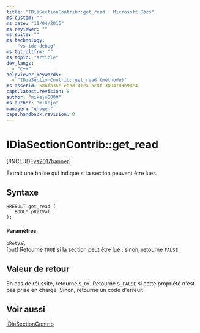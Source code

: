 ```yaml
---
title: "IDiaSectionContrib::get_read | Microsoft Docs"
ms.custom: ""
ms.date: "11/04/2016"
ms.reviewer: ""
ms.suite: ""
ms.technology: 
  - "vs-ide-debug"
ms.tgt_pltfrm: ""
ms.topic: "article"
dev_langs: 
  - "C++"
helpviewer_keywords: 
  - "IDiaSectionContrib::get_read (méthode)"
ms.assetid: 68bfb35c-eabd-412a-bc8f-3094703b98c4
caps.latest.revision: 8
author: "mikejo5000"
ms.author: "mikejo"
manager: "ghogen"
caps.handback.revision: 8
---
```

# IDiaSectionContrib::get_read
[!INCLUDE[vs2017banner](../../code-quality/includes/vs2017banner.md)]

Extrait une balise qui indique si la section peuvent être lues.  
  
## Syntaxe  
  
```cpp#  
HRESULT get_read (   
   BOOL* pRetVal  
);  
```  
  
#### Paramètres  
 `pRetVal`  
 \[out\]  Retourne `TRUE` si la section peut être lue ; sinon, retourne `FALSE`.  
  
## Valeur de retour  
 En cas de réussite, retourne `S_OK`.  Retourne `S_FALSE` si cette propriété n'est pas prise en charge.  Sinon, retourne un code d'erreur.  
  
## Voir aussi  
 [IDiaSectionContrib](../../debugger/debug-interface-access/idiasectioncontrib.md)